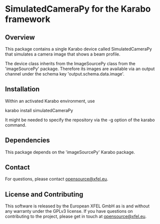 # SimulatedCameraPy for the Karabo framework

## Overview

This package contains a single Karabo device called SimulatedCameraPy
that simulates a camera image that shows a beam profile.

The device class inherits from the ImageSourcePy class from the 'imageSourcePy' package.
Therefore its images are available via an output channel under the schema key
'output.schema.data.image'.

## Installation

Within an activated Karabo environment, use

karabo install simulatedCameraPy <tag>

It might be needed to specify the repository via the -g option of the karabo command.

## Dependencies

This package depends on the 'imageSourcePy' Karabo package.


## Contact

For questions, please contact opensource@xfel.eu.


## License and Contributing

This software is released by the European XFEL GmbH as is and without any
warranty under the GPLv3 license.
If you have questions on contributing to the project, please get in touch at
opensource@xfel.eu.
